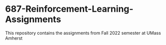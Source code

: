 # 687-Reinforcement-Learning-Assignments
This repository contains the assignments from Fall 2022 semester at UMass Amherst
